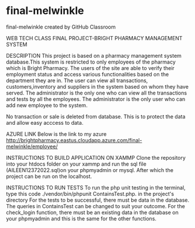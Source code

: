 # final-melwinkle
final-melwinkle created by GitHub Classroom


WEB TECH CLASS FINAL PROJECT-BRIGHT PHARMACY MANAGEMENT SYSTEM


DESCRIPTION
This project is based on a pharmacy management system database.This system is restricted to only employees of the pharmacy which is Bright Pharmacy.
The users of the site are able to verify their employment status and access various functionalities based on the department they are in. The user can view all transactions,
customers,inventory and suppliers in the system based on whom they have served. The administrator is the only one who can view all the transactions and tests by all the employees.
The administrator is the only user who can add new employee to the system. 

No transaction or sale is deleted from database. This is to protect the data and allow easy acccess to data.


AZURE LINK
Below is the link to my azure
http://brightpharmacy.eastus.cloudapp.azure.com/final-melwinkle/employee/


INSTRUCTIONS TO BUILD APPLICATION
ON XAMMP
Clone the repository into your htdocs folder on your xammp and run the sql file (AILEEN12372022.sql)on your phpmyadmin or mysql. After which the project can be run on the localhost.

INSTRUCTIONS TO RUN TESTS
To run the php unit testing in the terminal, type this code ./vendor/bin/phpunit ContainsTest.php. in the project's directory
For the tests to be successful, there must be data in the database. The queries in ContainsTest can be changed to suit your outcome.
For the check_login function, there must be an existing data in the database on your phpmyadmin and this is the same for the other functions.



